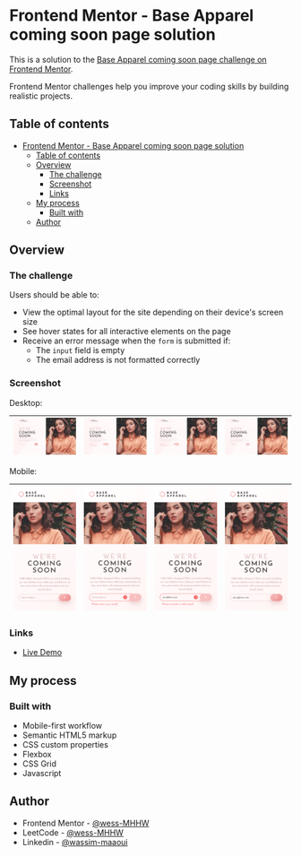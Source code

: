 # Frontend Mentor - Base Apparel coming soon page solution

This is a solution to the [Base Apparel coming soon page challenge on Frontend Mentor](https://www.frontendmentor.io/challenges/base-apparel-coming-soon-page-5d46b47f8db8a7063f9331a0).

Frontend Mentor challenges help you improve your coding skills by building realistic projects.

## Table of contents

- [Frontend Mentor - Base Apparel coming soon page solution](#frontend-mentor---base-apparel-coming-soon-page-solution)
  - [Table of contents](#table-of-contents)
  - [Overview](#overview)
    - [The challenge](#the-challenge)
    - [Screenshot](#screenshot)
    - [Links](#links)
  - [My process](#my-process)
    - [Built with](#built-with)
  - [Author](#author)

## Overview

### The challenge

Users should be able to:

- View the optimal layout for the site depending on their device's screen size
- See hover states for all interactive elements on the page
- Receive an error message when the `form` is submitted if:
  - The `input` field is empty
  - The email address is not formatted correctly

### Screenshot

Desktop:

| ![1](./screenshots/base-apparel-coming-soon-desktop-1.png) | ![2](./screenshots/base-apparel-coming-soon-desktop-2.png) | ![3](./screenshots/base-apparel-coming-soon-desktop-3.png) | ![4](./screenshots/base-apparel-coming-soon-desktop-4.png) |
| :-----------------------------------------------------: | :-----------------------------------------------------: | :-----------------------------------------------------: | :-----------------------------------------------------: |

Mobile:

| ![1](./screenshots/base-apparel-coming-soon-mobile-1.png) | ![2](./screenshots/base-apparel-coming-soon-mobile-2.png) | ![3](./screenshots/base-apparel-coming-soon-mobile-3.png) | ![4](./screenshots/base-apparel-coming-soon-mobile-4.png) |
| :-----------------------------------------------------: | :-----------------------------------------------------: | :-----------------------------------------------------: | :-----------------------------------------------------: |

### Links

- [Live Demo](https://wess-mhhw.github.io/base-apparel-coming-soon/)

## My process

### Built with

- Mobile-first workflow
- Semantic HTML5 markup
- CSS custom properties
- Flexbox
- CSS Grid
- Javascript

## Author

- Frontend Mentor - [@wess-MHHW](https://www.frontendmentor.io/profile/wess-MHHW)
- LeetCode - [@wess-MHHW](https://leetcode.com/wess-MHHW/)
- Linkedin - [@wassim-maaoui](https://www.linkedin.com/in/wassim-maaoui/)
